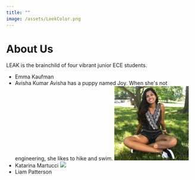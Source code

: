 ```yaml
---
title: ""
image: /assets/LeekColor.png
---
```


# About Us

LEAK is the brainchild of four vibrant junior ECE students.
- Emma Kaufman
- Avisha Kumar
Avisha has a puppy named Joy. When she's not engineering, she likes to hike and swim. 
    <img src="assets/aboutus/Avisha.jpg" width="200">
- Katarina Martucci
    <img src="assets/aboutus/katarina.png" width="200">
- Liam Patterson


